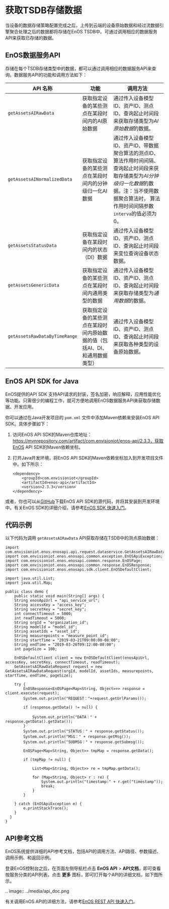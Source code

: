 # 获取TSDB存储数据

当设备的数据存储策略配置完成之后，上传到云端的设备原始数据和经过流数据引擎聚合处理之后的数据都将存储在EnOS TSDB中。可通过调用相应的数据服务API来获取已存储的数据。

## EnOS数据服务API

存储在每个TSDB存储类型中的数据，都可以通过调用相应的数据服务API来查询。数据服务API的功能和调用方法如下：

| API 名称                      | 功能                                                         | 调用方法                                                     |
| ----------------------------- | ------------------------------------------------------------ | ------------------------------------------------------------ |
| `getAssetsAIRawData`          | 获取指定设备的某些测点在某段时间内的AI原始数据               | 通过传入设备模型ID、资产ID、测点ID、查询起止时间段来获取存储类型为*AI原始数据*的数据。 |
| `getAssetsAINormalizedData`   | 获取指定设备的某些测点在某段时间内的分钟级归一化AI数据       | 通过传入设备模型ID、资产ID、带数据聚合算法的测点ID、算法作用时间间隔、查询起止时间段来获取存储类型为*AI分钟级归一化数据*的数据。注：当不使用数据聚合算法时， 算法作用时间间隔参数`interva`的值必须为0。 |
| `getAssetsStatusData`         | 获取指定设备在某段时间内的状态（DI）数据                     | 通过传入设备模型ID、资产ID、测点ID、查询起止时间段来变位查询设备状态数据。 |
| `getAssetsGenericData`        | 获取指定设备的某些测点在某段时间内通用类型的数据             | 通过传入设备模型ID、资产ID、测点ID、查询起止时间段来获取存储类型为*通用数据*的数据。 |
| `getAssetsRawDataByTimeRange` | 获取指定设备的某些测点在某段时间内原始数据的值（包括AI、DI、和通用数据类型） | 通过传入设备模型ID、资产ID、测点ID、查询起止时间段来获取各种类型的设备原始数据。 |

## EnOS API SDK for Java

EnOS提供的API SDK 支持API请求的封装，签名加密，响应解释，应用性能优化等功能。只需很少的编程工作，就可方便地调用EnOS数据服务API来获取存储数据、开发应用。

你可以通过在Java开发项目的 `pom.xml` 文件中添加Maven依赖来安装EnOS API SDK。具体步骤如下：

1. 访问EnOS API SDK的Maven仓库地址：https://mvnrepository.com/artifact/com.envisioniot/enos-api/2.3.3，获取EnOS API SDK的Maven依赖坐标。

2. 打开Java开发环境，将EnOS API SDK的Maven依赖坐标加入到开发项目文件中。如下所示：

   ```
   <dependency>
       <groupId>com.envisioniot</groupId>
       <artifactId>enos-api</artifactId>
       <version>2.3.3</version>
   </dependency>
   ```

或者，你也可以从[GitHub](https://github.com/EnvisionIot/enos-api-sdk-java)下载EnOS API SDK的源代码，并将其安装到开发环境中。有关EnOS SDK的详细介绍，请参考[EnOS SDK 快速入门](https://www.envisioniot.com/docs/app-development/zh_CN/latest/gettingstarted_sdk.html)。

## 代码示例

以下代码为调用 `getAssetsAIRawData` API获取存储在TSDB中的测点原始数据：

```
import com.envisioniot.enos.enosapi.api.request.dataservice.GetAssetsAIRawDataRequest;
import com.envisioniot.enos.enosapi.common.exception.EnOSApiException;
import com.envisioniot.enos.enosapi.common.response.EnOSPage;
import com.envisioniot.enos.enosapi.common.response.EnOSResponse;
import com.envisioniot.enos.enosapi.sdk.client.EnOSDefaultClient;

import java.util.List;
import java.util.Map;

public class demo {
    public static void main(String[] args) {
    String enosApiUrl = "api_service_url";
    String accessKey = "access_key";
    String secretKey = "secret_key";
    int connectTimeout = 5000;
    int readTimeout = 5000;
    String orgId = "organization_id";
    String modelId = "model_id";
    String assetIds = "asset_id";
    String measurepoints = "measure_point_id";
    String startTime = "2019-03-21T09:00:00-08:00";
    String endTime = "2019-03-26T09:12:00-08:00";
    int pageSize = 100;

    EnOSDefaultClient client = new EnOSDefaultClient(enosApiUrl, accessKey, secretKey, connectTimeout, readTimeout);
    GetAssetsAIRawDataRequest request = new GetAssetsAIRawDataRequest(orgId, modelId, assetIds, measurepoints, startTime, endTime, pageSize);

    try {
        EnOSResponse<EnOSPage<Map<String, Object>>> response = client.execute(request);
        System.out.println("REQUEST："+request.getUrlParams());

        if (response.getData() != null) {

            System.out.println("DATA：" + response.getData().getData());
        }
        System.out.println("STATUS：" + response.getStatus());
        System.out.println("MSG：" + response.getMsg());
        System.out.println("SUBMSG：" + response.getSubmsg());

        EnOSPage<Map<String, Object>> tmpMap = response.getData();

        if (tmpMap != null) {

            List<Map<String, Object>> re = tmpMap.getData();

            for (Map<String, Object> r : re) {
                System.out.println("timestamp:" + r.get("timestamp"));
                break;
            }
        }

    } catch (EnOSApiException e) {
        e.printStackTrace();
    }
  }
}
```

## API参考文档

EnOS系统提供详细的API参考文档，包括API的调用方法、API路径、参数描述、调用示例、和返回示例。

登录EnOS控制台之后，在页面左侧导航栏点击 **EnOS API** > **API文档**，即可查看按服务分类的API列表。点击 **更多** 图标，即可打开每个API的详细文档，如下图所示。

.. image:: ../media/api_doc.png

有关调用EnOS API的详细方法，请参考[EnOS REST API 快速入门](https://www.envisioniot.com/docs/app-development/zh_CN/latest/gettingstarted_api.html)。

<!--end-->
